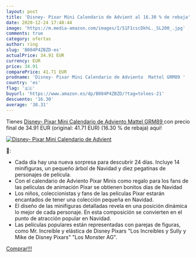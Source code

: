 ```yaml
---
layout: post
title: 'Disney- Pixar Mini Calendario de Advient al 16.30 % de rebaja'
date: 2020-12-24 17:48:44
image: 'https://m.media-amazon.com/images/I/51F1cscDkhL._SL200_.jpg'
comments: true
category: ofertas
author: ring
slug: 'B084P4ZBZD-es'
actualPrice: 34.91 EUR
currency: EUR
price: 34.91
comparePrice: 41.71 EUR
prodname: 'Disney- Pixar Mini Calendario de Adviento  Mattel GRM89 '
country: 'es'
flag: '🇪🇸'
buyurl: 'https://www.amazon.es/dp/B084P4ZBZD/?tag=tolees-21'
descuento: '16.30'
average: '38.31'
---
```


Tienes [Disney- Pixar Mini Calendario de Adviento  Mattel GRM89 ](https://www.amazon.es/dp/B084P4ZBZD/?tag=tolees-21) con precio final de  34.91 EUR (original: 41.71 EUR) (16.30 %  de rebaja) aqui!

[![Disney- Pixar Mini Calendario de Advient](https://m.media-amazon.com/images/I/51F1cscDkhL._SL200_.jpg)](https://www.amazon.es/dp/B084P4ZBZD/?tag=tolees-21)

🔎:

- Cada día hay una nueva sorpresa para descubrir 24 días. Incluye 14 minifiguras, un pequeño árbol de Navidad y diez pegatinas de personajes de película.
- Con el calendario de Adviento Pixar Minis como regalo para los fans de las películas de animación Pixar se obtienen bonitos días de Navidad
- Los niños, coleccionistas y fans de las películas Pixar estarán encantados de tener una colección pequeña en Navidad.
- El diseño de las minifiguras detalladas revela en una posición dinámica lo mejor de cada personaje. En esta composición se convierten en el punto de atracción popular en Navidad.
- Las películas populares están representadas con parejas de figuras, como Mr. Increíble y elástica de Disney Pixars "Los Increíbles y Sully y Mike de Disney Pixars" "Los Monster AG".

[Comprar!!!](https://www.amazon.es/dp/B084P4ZBZD/?tag=tolees-21)
